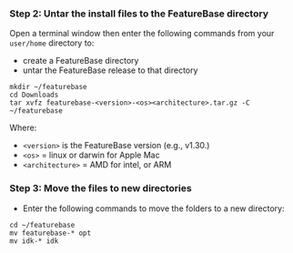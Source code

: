 ### Step 2: Untar the install files to the FeatureBase directory

Open a terminal window then enter the following commands from your `user/home` directory to:
* create a FeatureBase directory
* untar the FeatureBase release to that directory

```
mkdir ~/featurebase
cd Downloads
tar xvfz featurebase-<version>-<os><architecture>.tar.gz -C ~/featurebase
```

Where:
* `<version>` is the FeatureBase version (e.g., v1.30.)
* `<os>` = linux or darwin for Apple Mac
* `<architecture>` = AMD for intel, or ARM

### Step 3: Move the files to new directories

* Enter the following commands to move the folders to a new directory:

```
cd ~/featurebase
mv featurebase-* opt
mv idk-* idk
```
